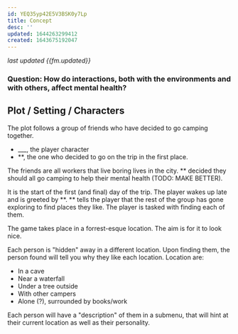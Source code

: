 ```yaml
---
id: YEQ35yp42E5V3BSK0y7Lp
title: Concept
desc: ''
updated: 1644263299412
created: 1643675192047
---
```

*last updated {{fm.updated}}*

### Question: How do interactions, both with the environments and with others, affect mental health?

## Plot / Setting / Characters
The plot follows a group of friends who have decided to go camping together.

>
 - ___, the player character
 - **, the one who decided to go on the trip in the first place.

 The friends are all workers that live boring lives in the city. ** decided they should all go camping to help their mental health (TODO: MAKE BETTER).

It is the start of the first (and final) day of the trip. The player wakes up late and is greeted by **. ** tells the player that the rest of the group has gone exploring to find places they like. The player is tasked with finding each of them.

The game takes place in a forrest-esque location. The aim is for it to look nice.

Each person is "hidden" away in a different location. Upon finding them, the person found will tell you why they like each location.
Location are:
>
- In a cave
- Near a waterfall
- Under a tree outside
- With other campers
- Alone (?), surrounded by books/work

Each person will have a "description" of them in a submenu, that will hint at their current location as well as their personality.